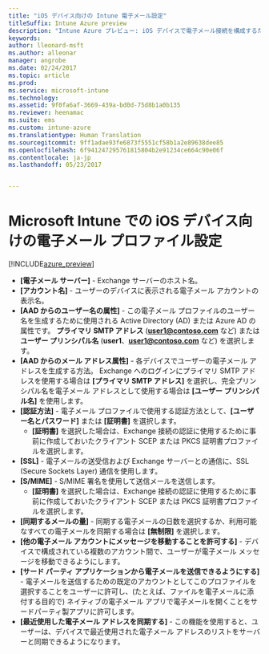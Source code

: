 ```yaml
---
title: "iOS デバイス向けの Intune 電子メール設定"
titleSuffix: Intune Azure preview
description: "Intune Azure プレビュー: iOS デバイスで電子メール接続を構成するために使用できる Intune 設定について説明します。"
keywords: 
author: lleonard-msft
ms.author: alleonar
manager: angrobe
ms.date: 02/24/2017
ms.topic: article
ms.prod: 
ms.service: microsoft-intune
ms.technology: 
ms.assetid: 9f0fa6af-3669-439a-bd0d-75d8b1a0b135
ms.reviewer: heenamac
ms.suite: ems
ms.custom: intune-azure
ms.translationtype: Human Translation
ms.sourcegitcommit: 9ff1adae93fe6873f5551cf58b1a2e89638dee85
ms.openlocfilehash: 6f941247295761815804b2e91234ce664c90e06f
ms.contentlocale: ja-jp
ms.lasthandoff: 05/23/2017


---
```


# <a name="email-profile-settings-for-ios-devices-in-microsoft-intune"></a>Microsoft Intune での iOS デバイス向けの電子メール プロファイル設定

[!INCLUDE[azure_preview](./includes/azure_preview.md)]



- **[電子メール サーバー]** - Exchange サーバーのホスト名。
- **[アカウント名]** - ユーザーのデバイスに表示される電子メール アカウントの表示名。
- **[AAD からのユーザー名の属性]** - この電子メール プロファイルのユーザー名を生成するために使用される Active Directory (AD) または Azure AD の属性です。 **プライマリ SMTP アドレス** (**user1@contoso.com** など) または**ユーザー プリンシパル名** (**user1**、**user1@contoso.com** など) を選択します。
- **[AAD からのメール アドレス属性]** - 各デバイスでユーザーの電子メール アドレスを生成する方法。 Exchange へのログインにプライマリ SMTP アドレスを使用する場合は **[プライマリ SMTP アドレス]** を選択し、完全プリンシパル名を電子メール アドレスとして使用する場合は **[ユーザー プリンシパル名]** を使用します。
- **[認証方法]** - 電子メール プロファイルで使用する認証方法として、**[ユーザー名とパスワード]** または **[証明書]** を選択します。
    - **[証明書]** を選択した場合は、Exchange 接続の認証に使用するために事前に作成しておいたクライアント SCEP または PKCS 証明書プロファイルを選択します。
- **[SSL]** - 電子メールの送受信および Exchange サーバーとの通信に、SSL (Secure Sockets Layer) 通信を使用します。
- **[S/MIME]** - S/MIME 署名を使用して送信メールを送信します。
    - **[証明書]** を選択した場合は、Exchange 接続の認証に使用するために事前に作成しておいたクライアント SCEP または PKCS 証明書プロファイルを選択します。
- **[同期するメールの量]** - 同期する電子メールの日数を選択するか、利用可能なすべての電子メールを同期する場合は **[無制限]** を選択します。
- **[他の電子メール アカウントにメッセージを移動することを許可する]** - デバイスで構成されている複数のアカウント間で、ユーザーが電子メール メッセージを移動できるようにします。
- **[サード パーティ アプリケーションから電子メールを送信できるようにする]** - 電子メールを送信するための既定のアカウントとしてこのプロファイルを選択することをユーザーに許可し、(たとえば、ファイルを電子メールに添付する目的で) ネイティブの電子メール アプリで電子メールを開くことをサードパーティ製アプリに許可します。
- **[最近使用した電子メール アドレスを同期する]** - この機能を使用すると、ユーザーは、デバイスで最近使用された電子メール アドレスのリストをサーバーと同期できるようになります。

